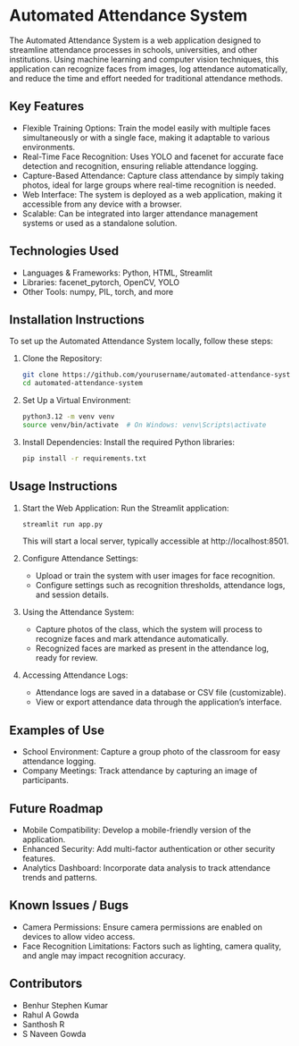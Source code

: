 
# Automated Attendance System

The Automated Attendance System is a web application designed to streamline attendance processes in schools, universities, and other institutions. Using machine learning and computer vision techniques, this application can recognize faces from images, log attendance automatically, and reduce the time and effort needed for traditional attendance methods.

## Key Features

- Flexible Training Options: Train the model easily with multiple faces simultaneously or with a single face, making it adaptable to various environments.
- Real-Time Face Recognition: Uses YOLO and facenet for accurate face detection and recognition, ensuring reliable attendance logging.
- Capture-Based Attendance: Capture class attendance by simply taking photos, ideal for large groups where real-time recognition is needed.
- Web Interface: The system is deployed as a web application, making it accessible from any device with a browser.
- Scalable: Can be integrated into larger attendance management systems or used as a standalone solution.

## Technologies Used

- Languages & Frameworks: Python, HTML, Streamlit
- Libraries: facenet_pytorch, OpenCV, YOLO
- Other Tools: numpy, PIL, torch, and more

## Installation Instructions

To set up the Automated Attendance System locally, follow these steps:

1. Clone the Repository:

    ```bash
    git clone https://github.com/yourusername/automated-attendance-system.git
    cd automated-attendance-system
    ```

2. Set Up a Virtual Environment:

    ```bash
    python3.12 -m venv venv
    source venv/bin/activate  # On Windows: venv\Scripts\activate
    ```

3. Install Dependencies: Install the required Python libraries:

    ```bash
    pip install -r requirements.txt
    ```

## Usage Instructions

1. Start the Web Application: Run the Streamlit application:

    ```bash
    streamlit run app.py
    ```

    This will start a local server, typically accessible at http://localhost:8501.

2. Configure Attendance Settings:
    - Upload or train the system with user images for face recognition.
    - Configure settings such as recognition thresholds, attendance logs, and session details.

3. Using the Attendance System:
    - Capture photos of the class, which the system will process to recognize faces and mark attendance automatically.
    - Recognized faces are marked as present in the attendance log, ready for review.

4. Accessing Attendance Logs:
    - Attendance logs are saved in a database or CSV file (customizable).
    - View or export attendance data through the application’s interface.

## Examples of Use

- School Environment: Capture a group photo of the classroom for easy attendance logging.
- Company Meetings: Track attendance by capturing an image of participants.

## Future Roadmap

- Mobile Compatibility: Develop a mobile-friendly version of the application.
- Enhanced Security: Add multi-factor authentication or other security features.
- Analytics Dashboard: Incorporate data analysis to track attendance trends and patterns.




## Known Issues / Bugs

- Camera Permissions: Ensure camera permissions are enabled on devices to allow video access.
- Face Recognition Limitations: Factors such as lighting, camera quality, and angle may impact recognition accuracy.

## Contributors

- Benhur Stephen Kumar 
- Rahul A Gowda
- Santhosh R
- S Naveen Gowda



